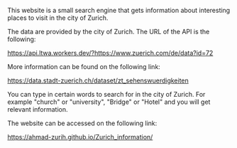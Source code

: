 This website is a small search engine that gets information about interesting places to visit in the city of Zurich.

The data are provided by the city of Zurich. The URL of the API is the following:

https://api.ltwa.workers.dev/?https://www.zuerich.com/de/data?id=72

More information can be found on the following link:

https://data.stadt-zuerich.ch/dataset/zt_sehenswuerdigkeiten

You can type in certain words to search for in the city of Zurich. For example "church" or "university", "Bridge" or "Hotel" and you will get relevant information.

The website can be accessed on the following link:


https://ahmad-zurih.github.io/Zurich_information/